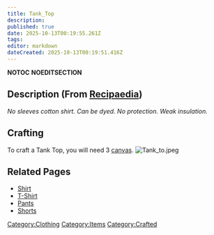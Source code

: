 ```yaml
---
title: Tank_Top
description: 
published: true
date: 2025-10-13T00:19:55.261Z
tags: 
editor: markdown
dateCreated: 2025-10-13T00:19:51.416Z
---
```


__NOTOC__ __NOEDITSECTION__

## Description (From [Recipaedia](.. "wikilink"))

*No sleeves cotton shirt. Can be dyed. No protection. Weak insulation.*

## Crafting

To craft a Tank Top, you will need 3 [canvas](canvas "wikilink").
![Tank_to.jpeg](Tank_to.jpeg "Tank_to.jpeg")

## Related Pages

  - [Shirt](Cotton_Shirt.md "wikilink")
  - [T-Shirt](Cotton_T-Shirt.md "wikilink")
  - [Pants](Cotton_Pants.md "wikilink")
  - [Shorts](Cotton_Shorts.md "wikilink")

[Category:Clothing](Category:Clothing "wikilink")
[Category:Items](Category:Items "wikilink")
[Category:Crafted](Category:Crafted "wikilink")